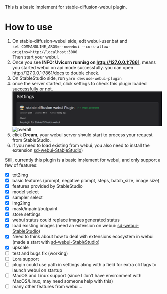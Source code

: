 This is a basic implement for stable-diffusion-webui plugin.

# How to use
1. On stable-diffusion-webui side, edit webui-user.bat and  
`set COMMANDLINE_ARGS=--nowebui --cors-allow-origins=http://localhost:3000`  
Then start your webui.
2. Once you see **INFO:     Uvicorn running on http://127.0.0.1:7861**, means you started webui on api mode successfully.
you can open http://127.0.0.1:7861/docs to double check.
3. On StableStudio side, run `yarn dev:use-webui-plugin`
4. once the server started, click settings to check this plugin loaded successfully or not. ![webui-plugin](docs/images/webui-plugin.png)
![overall](docs/images/overall.png)
5. click **Dream**, your webui server should start to process your request from StableStudio.
6. if you need to load existing from webui, you also need to install the extension [sd-webui-StableStudio](https://github.com/jtydhr88/sd-webui-StableStudio))

Still, currently this plugin is a basic implement for webui, and only support a few of features:
- [x] txt2img
- [x] basic features (prompt, negative prompt, steps, batch_size, image size)
- [x] features provided by StableStudio
- [x] model select
- [x] sampler select
- [x] img2img
- [x] mask/inpaint/outpaint
- [x] store settings
- [x] webui status could replace images generated status
- [x] load existing images (need an extension on webui: [sd-webui-StableStudio](https://github.com/jtydhr88/sd-webui-StableStudio))
- [x] Need to think about how to deal with extensions ecosystem in webui (made a start with [sd-webui-StableStudio](https://github.com/jtydhr88/sd-webui-StableStudio))
- [x] upscale 
- [ ] test and bugs fix (working)
- [ ] Lora support
- [ ] plugin could use path in settings along with a field for extra cli flags to launch webui on startup
- [ ] MacOS and Linux support (since I don’t have environment with MacOS/Linux, may need someone help with this)
- [ ] many other features from webui...